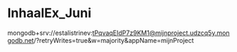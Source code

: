 # InhaalEx_Juni
mongodb+srv://estalistrinev:tPqvaqEIdP7z9KM1@mijnproject.udzcq5y.mongodb.net/?retryWrites=true&w=majority&appName=mijnProject